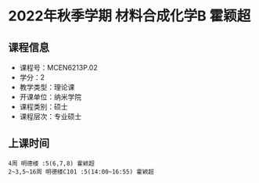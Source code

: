 # 2022年秋季学期 材料合成化学B 霍颖超






## 课程信息

- 课程号：MCEN6213P.02
- 学分：2
- 教学类型：理论课
- 开课单位：纳米学院
- 课程类别：硕士
- 课程层次：专业硕士

## 上课时间

```
4周 明德楼 :5(6,7,8) 霍颖超
2~3,5~16周 明德楼C101 :5(14:00~16:55) 霍颖超
```

